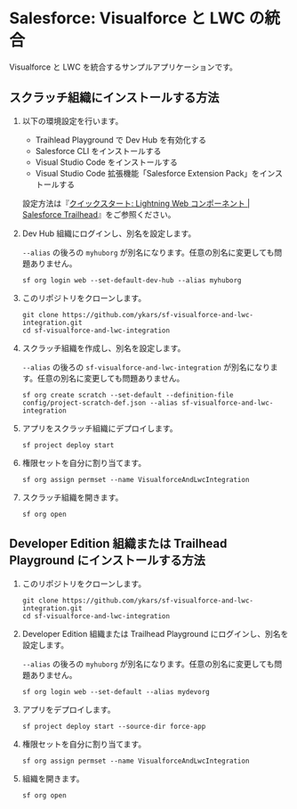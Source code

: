# Salesforce: Visualforce と LWC の統合

Visualforce と LWC を統合するサンプルアプリケーションです。

## スクラッチ組織にインストールする方法

1. 以下の環境設定を行います。

    - Traihlead Playground で Dev Hub を有効化する
    - Salesforce CLI をインストールする
    - Visual Studio Code をインストールする
    - Visual Studio Code 拡張機能「Salesforce Extension Pack」をインストールする

    設定方法は『[クイックスタート: Lightning Web コンポーネント | Salesforce Trailhead](https://trailhead.salesforce.com/content/learn/projects/quick-start-lightning-web-components/)』をご参照ください。

2. Dev Hub 組織にログインし、別名を設定します。

    `--alias` の後ろの `myhuborg` が別名になります。任意の別名に変更しても問題ありません。

    ```
    sf org login web --set-default-dev-hub --alias myhuborg
    ```

3. このリポジトリをクローンします。

    ```
    git clone https://github.com/ykars/sf-visualforce-and-lwc-integration.git
    cd sf-visualforce-and-lwc-integration
    ```

4. スクラッチ組織を作成し、別名を設定します。

    `--alias` の後ろの `sf-visualforce-and-lwc-integration` が別名になります。任意の別名に変更しても問題ありません。

    ```
    sf org create scratch --set-default --definition-file config/project-scratch-def.json --alias sf-visualforce-and-lwc-integration
    ```

5. アプリをスクラッチ組織にデプロイします。

    ```
    sf project deploy start
    ```

6. 権限セットを自分に割り当てます。

    ```
    sf org assign permset --name VisualforceAndLwcIntegration
    ```

7. スクラッチ組織を開きます。

    ```
    sf org open
    ```

## Developer Edition 組織または Trailhead Playground にインストールする方法

1. このリポジトリをクローンします。

    ```
    git clone https://github.com/ykars/sf-visualforce-and-lwc-integration.git
    cd sf-visualforce-and-lwc-integration
    ```

2. Developer Edition 組織または Trailhead Playground にログインし、別名を設定します。

    `--alias` の後ろの `myhuborg` が別名になります。任意の別名に変更しても問題ありません。

    ```
    sf org login web --set-default --alias mydevorg
    ```

3. アプリをデプロイします。

    ```
    sf project deploy start --source-dir force-app
    ```

4. 権限セットを自分に割り当てます。

    ```
    sf org assign permset --name VisualforceAndLwcIntegration
    ```

5. 組織を開きます。

    ```
    sf org open
    ```
